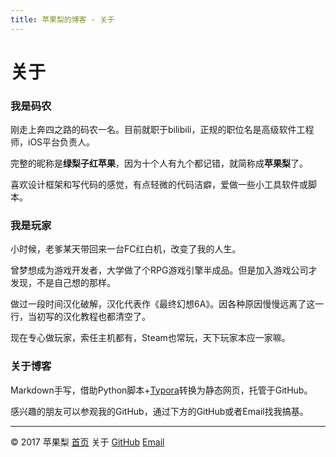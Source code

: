 ```yaml
---
title: 苹果梨的博客 - 关于
---
```


# 关于

### 我是码农

刚走上奔四之路的码农一名。目前就职于bilibili，正规的职位名是高级软件工程师，iOS平台负责人。

完整的昵称是**绿梨子红苹果**，因为十个人有九个都记错，就简称成**苹果梨**了。

喜欢设计框架和写代码的感觉，有点轻微的代码洁癖，爱做一些小工具软件或脚本。

### 我是玩家

小时候，老爹某天带回来一台FC红白机，改变了我的人生。

曾梦想成为游戏开发者，大学做了个RPG游戏引擎半成品。但是加入游戏公司才发现，不是自己想的那样。

做过一段时间汉化破解，汉化代表作《最终幻想6A》。因各种原因慢慢远离了这一行，当初写的汉化教程也都清空了。

现在专心做玩家，索任主机都有，Steam也常玩，天下玩家本应一家嘛。

### 关于博客

Markdown手写，借助Python脚本+[Typora](https://typora.io/)转换为静态网页，托管于GitHub。

感兴趣的朋友可以参观我的GitHub，通过下方的GitHub或者Email找我搞基。

------

© 2017 苹果梨    [首页](/)    关于    [GitHub](https://github.com/HarrisonXi)    [Email](mailto:gpra8764@gmail.com)
